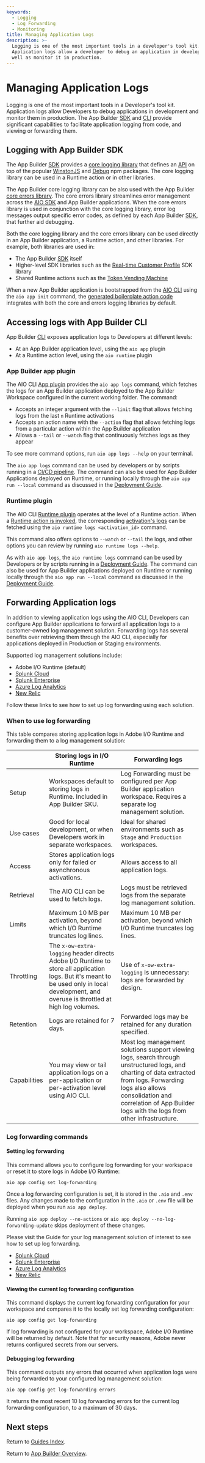```yaml
---
keywords:
  - Logging
  - Log Forwarding
  - Monitoring
title: Managing Application Logs
description: >-
  Logging is one of the most important tools in a developer's tool kit.
  Application logs allow a developer to debug an application in development as
  well as monitor it in production.
---
```


# Managing Application Logs

Logging is one of the most important tools in a Developer's tool kit. Application logs allow Developers to debug applications in development and monitor them in production. The App Builder [SDK](https://github.com/adobe/aio-sdk) and [CLI](https://github.com/adobe/aio-cli) provide significant capabilities to facilitate application logging from code, and viewing or forwarding them.

## Logging with App Builder SDK

The App Builder [SDK](https://github.com/adobe/aio-sdk) provides a [core logging library](https://github.com/adobe/aio-lib-core-logging) that defines an [API](https://github.com/adobe/aio-lib-core-logging/blob/master/doc/api.md) on top of the popular [WinstonJS](https://www.npmjs.com/package/winston) and [Debug](https://www.npmjs.com/package/debug) npm packages. The core logging library can be used in a Runtime action or in other libraries.

The App Builder core logging library can be also used with the App Builder [core errors library](https://github.com/adobe/aio-lib-core-errors). The core errors library streamlines error management across the [AIO SDK](https://github.com/adobe/aio-sdk) and App Builder applications. When the core errors library is used in conjunction with the core logging library, error log messages output specific error codes, as defined by each App Builder [SDK](https://github.com/adobe/aio-sdk), that further aid debugging.

Both the core logging library and the core errors library can be used directly in an App Builder application, a Runtime action, and other libraries. For example, both libraries are used in:

- The App Builder [SDK](https://github.com/adobe/aio-sdk) itself
- Higher-level SDK libraries such as the [Real-time Customer Profile](https://github.com/adobe/aio-lib-customer-profile) SDK library
- Shared Runtime actions such as the [Token Vending Machine](https://github.com/adobe/aio-tvm)

<InlineAlert slots="text" />

When a new App Builder application is bootstrapped from the [AIO CLI](https://github.com/adobe/aio-cli) using the `aio app init` command, the [generated boilerplate action code](https://github.com/adobe/generator-aio-app) integrates with both the core and errors logging libraries by default.

## Accessing logs with App Builder CLI

App Builder [CLI](https://github.com/adobe/aio-cli) exposes application logs to Developers at different levels:

- At an App Builder application level, using the `aio app` plugin
- At a Runtime action level, using the `aio runtime` plugin

### App Builder app plugin

The AIO CLI [App plugin](https://github.com/adobe/aio-cli-plugin-app) provides the `aio app logs` command, which fetches the logs for an App Builder application deployed to the App Builder Workspace configured in the current working folder. The command:

- Accepts an integer argument with the `--limit` flag that allows fetching logs from the last `n` Runtime activations
- Accepts an action name with the `--action` flag that allows fetching logs from a particular action within the App Builder application
- Allows a `--tail` or `--watch` flag that continuously fetches logs as they appear

To see more command options, run `aio app logs --help` on your terminal.

The `aio app logs` command can be used by developers or by scripts running in a [CI/CD pipeline](../deployment/cicd_for_app_builder_apps.md). The command can also be used for App Builder Applications deployed on Runtime, or running locally through the `aio app run --local` command as discussed in the [Deployment Guide](../deployment/deployment.md).

### Runtime plugin

The AIO CLI [Runtime plugin](https://github.com/adobe/aio-cli-plugin-runtime) operates at the level of a Runtime action. When a [Runtime action is invoked](https://github.com/adobe/aio-cli-plugin-runtime#aio-runtime-action-create-actionname-actionpath), the corresponding [activation's logs](https://github.com/adobe/aio-cli-plugin-runtime#aio-runtime-activation-logs-activationid) can be fetched using the `aio runtime logs <activation_id>` command.
 
This command also offers options to `--watch` or `--tail` the logs, and other options you can review by running `aio runtime logs --help`. 

As with `aio app logs`, the `aio runtime logs` command can be used by Developers or by scripts running in a [Deployment Guide](../deployment/deployment.md). The command can also be used for App Builder applications deployed on Runtime or  running locally through the `aio app run --local` command as discussed in the [Deployment Guide](../deployment/deployment.md).

## Forwarding Application logs

In addition to viewing application logs using the AIO CLI, Developers can configure App Builder applications to forward all application logs to a customer-owned log management solution. Forwarding logs has several benefits over retrieving them through the AIO CLI, especially for applications deployed in Production or Staging environments. 

Supported log management solutions include:

- Adobe I/O Runtime (default)
- [Splunk Cloud](splunk_cloud.md)
- [Splunk Enterprise](splunk_enterprise.md)
- [Azure Log Analytics](azure_log_analytics.md)
- [New Relic](new_relic.md)

Follow these links to see how to set up log forwarding using each solution.

### When to use log forwarding

This table compares storing application logs in Adobe I/O Runtime and forwarding them to a log management solution:

|              | Storing logs in I/O Runtime                                                                                                                                                                  | Forwarding logs                                                                                                                                                                                                                                        |
| ------------ | -------------------------------------------------------------------------------------------------------------------------------------------------------------------------------------------- | ------------------------------------------------------------------------------------------------------------------------------------------------------------------------------------------------------------------------------------------------------ |
| Setup        | Workspaces default to storing logs in Runtime. Included in App Builder SKU.                                                                                                                  | Log Forwarding must be configured per App Builder application workspace. Requires a separate log management solution.                                                                                                                                  |
| Use cases    | Good for local development, or when Developers work in separate workspaces.                                                                                                                  | Ideal for shared environments such as `Stage` and `Production` workspaces.                                                                                                                                                                             |
| Access       | Stores application logs only for failed or asynchronous activations.                                                                                                                         | Allows access to all application logs.                                                                                                                                                                                                                 |
| Retrieval    | The AIO CLI can be used to fetch logs.                                                                                                                                                       | Logs must be retrieved logs from the separate log management solution.                                                                                                                                                                                 |
| Limits       | Maximum 10 MB per activation, beyond which I/O Runtime truncates log lines.                                                                                                                  | Maximum 10 MB per activation, beyond which I/O Runtime truncates log lines.                                                                                                                                                                            |
| Throttling   | The `x-ow-extra-logging` header directs Adobe I/O Runtime to store all application logs. But it's meant to be used only in local development, and  overuse is throttled at high log volumes. | Use of `x-ow-extra-logging` is unnecessary: logs are forwarded by design.                                                                                                                                                                              |
| Retention    | Logs are retained for 7 days.                                                                                                                                                                | Forwarded logs may be retained for any duration specified.                                                                                                                                                                                             |
| Capabilities | You may view or tail application logs on a per-application or per-activation level using AIO CLI.                                                                                            | Most log management solutions support viewing logs, search through unstructured logs, and charting of data extracted from logs. Forwarding logs also allows consolidation and correlation of App Builder logs with the logs from other infrastructure. |

### Log forwarding commands

#### Setting log forwarding

This command allows you to configure log forwarding for your workspace or reset it to store logs in Adobe I/O Runtime:

```
aio app config set log-forwarding
```

Once a log forwarding configuration is set, it is stored in the `.aio` and `.env` files. Any changes made to the configuration in the `.aio` or `.env` file will be deployed when you run `aio app deploy`.

Running `aio app deploy --no-actions` or `aio app deploy --no-log-forwarding-update` skips deployment of these changes.

Please visit the Guide for your log management solution of interest to see how to set up log forwarding.

- [Splunk Cloud](splunk_cloud.md)
- [Splunk Enterprise](splunk_enterprise.md)
- [Azure Log Analytics](azure_log_analytics.md)
- [New Relic](new_relic.md)

#### Viewing the current log forwarding configuration

This command displays the current log forwarding configuration for your workspace and compares it to the locally set log forwarding configuration:

```
aio app config get log-forwarding
```

If log forwarding is not configured for your workspace, Adobe I/O Runtime will be returned by default. Note that for security reasons, Adobe never returns configured secrets from our servers.

#### Debugging log forwarding

This command outputs any errors that occurred when application logs were being forwarded to your configured log management solution:

```
aio app config get log-forwarding errors
```

It returns the most recent 10 log forwarding errors for the current log forwarding configuration, to a maximum of 30 days.

## Next steps

Return to [Guides Index](../../index.md).

Return to [App Builder Overview](../../../intro_and_overview/app_builder_overview.md).

